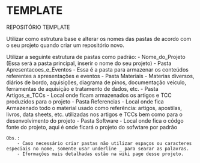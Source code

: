 # TEMPLATE
REPOSITÓRIO TEMPLATE

Utilizar como estrutura base e alterar os nomes das pastas de acordo com o seu projeto quando criar um repositório novo.

Utilizar a seguinte estrutura de pastas como padrão:
	- Nome_do_Projeto (Essa será a pasta principal, inserir o nome do seu projeto)
	    - Pasta Apresentacoes_e_Eventos
			- Essa é a pasta para armazenar os conteúdos referentes a apresentações e eventos
		- Pasta Materiais
			- Materias diversos, diários de bordo, aquisições, diagrama de pinos, documentação veículo, ferramentas de aquisição e tratamento de dados, etc.
		- Pasta Artigos_e_TCCs
			- Local onde ficam armazenados os artigos e TCC produzidos para o projeto
		- Pasta Referencias
			- Local onde fica Armazenado todo o material usado como referência: artigos, apostilas, livros, data sheets, etc. utilizadas nos artigos e TCCs bem como para o desenvolvimento do projeto
		- Pasta Software
			- Local onde fica o códgo fonte do projeto, aqui é onde ficará o projeto do sofwtare por padrão
	
	Obs.:
		- Caso necessário criar pastas não utilizar espaços ou caracteres especiais no nome, somente usar underline _ para searar as palavras.
		- Iformações mais detalhadas estão na wiki page desse projeto.
		